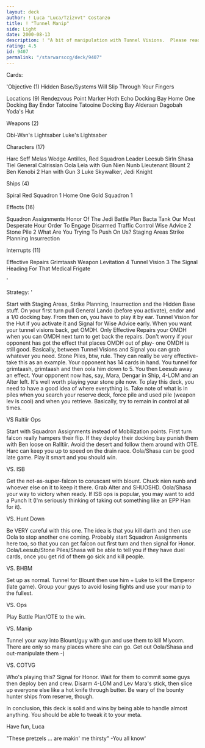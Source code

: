 ```yaml
---
layout: deck
author: ! Luca "Luca/Tzizvvt" Costanzo
title: ! "Tunnel Manip"
side: Light
date: 2000-08-13
description: ! "A bit of manipulation with Tunnel Visions.  Please read thoroughly and if you don't get it message me before reviewing."
rating: 4.5
id: 9407
permalink: "/starwarsccg/deck/9407"
---
```

Cards: 

'Objective (1)
Hidden Base/Systems Will Slip Through Your Fingers

Locations (9)
Rendezvous Point
Marker
Hoth Echo Docking Bay
Home One Docking Bay
Endor
Tatooine
Tatooine Docking Bay
Alderaan
Dagobah Yoda's Hut

Weapons (2)

Obi-Wan's Lightsaber
Luke's Lightsaber

Characters (17)

Harc Seff
Melas
Wedge Antilles, Red Squadron Leader
Leesub Sirln
Shasa Tiel
General Calrissian
Oola
Leia with Gun
Nien Nunb
Lieutenant Blount
2 Ben Kenobi
2 Han with Gun
3 Luke Skywalker, Jedi Knight

Ships (4)

Spiral
Red Squadron 1
Home One
Gold Squadron 1

Effects (16)

Squadron Assignments
Honor Of The Jedi
Battle Plan
Bacta Tank
Our Most Desperate Hour
Order To Engage
Disarmed
Traffic Control
Wise Advice
2 Stone Pile
2 What Are You Trying To Push On Us?
Staging Areas
Strike Planning
Insurrection

Interrupts (11)

Effective Repairs
Grimtaash
Weapon Levitation
4 Tunnel Vision
3 The Signal
Heading For That Medical Frigate


'

Strategy: '

Start with Staging Areas, Strike Planning, Insurrection and the Hidden Base stuff.	On your first turn pull General Lando (before you activate), endor and a 1/0 docking bay.  From then on, you have to play it by ear.  Tunnel Vision for the Hut if you activate it and Signal for Wise Advice early.  When you want your tunnel visions back, get OMDH.  Only Effective Repairs your OMDH when you can OMDH next turn to get back the repairs.	Don't worry if your opponent has got the effect that places OMDH out of play- one OMDH is still good.	Basically, between Tunnel Visions and Signal you can grab whatever you need.  Stone Piles, btw, rule.  They can really be very effective- take this as an example.  Your opponent has 14 cards in hand.  You tunnel for grimtaash, grimtaash and then oola him down to 5.  You then Leesub away an effect.  Your opponent now has, say, Mara, Dengar in Ship, 4-LOM and an Alter left.	It's well worth playing your stone pile now.	To play this deck, you need to have a good idea of where everything is.  Take note of what is in piles when you search your reserve deck, force pile and used pile (weapon lev is cool) and when you retrieve.	Basically, try to remain in control at all times.

VS Raltiir Ops

Start with Squadron Assignments instead of Mobilization points.  First turn falcon really hampers their flip.  If they deploy their docking bay punish them with Ben loose on Ralltiir.  Avoid the desert and follow them around with OTE.  Harc can keep you up to speed on the drain race.  Oola/Shasa can be good late game.  Play it smart and you should win.

VS. ISB

Get the not-as-super-falcon to coruscant with blount.  Chuck nien nunb and whoever else on it to keep it there.  Grab Alter and SHUOSHD.  Oola/Shasa your way to victory when ready.  If ISB ops is popular, you may want to add a Punch It (I'm seriously thinking of taking out something like an EPP Han for it).

VS. Hunt Down

Be VERY careful with this one.	The idea is that you kill darth and then use Oola to stop another one coming.  Probably start Squadron Assignments here too, so that you can get falcon out first turn and then signal for Honor.  Oola/Leesub/Stone Piles/Shasa will be able to tell you if they have duel cards, once you get rid of them go sick and kill people.

VS. BHBM

Set up as normal.  Tunnel for Blount then use him + Luke to kill the Emperor (late game).  Group your guys to avoid losing fights and use your manip to the fullest.

VS. Ops

Play Battle Plan/OTE to the win.

VS. Manip

Tunnel your way into Blount/guy with gun and use them to kill Miyoom.  There are only so many places where she can go.	Get out Oola/Shasa and out-manipulate them -)

VS. COTVG

Who's playing this?  Signal for Honor.  Wait for them to commit some guys then deploy ben and crew.  Disarm 4-LOM and Lev Mara's stick, then slice up everyone else like a hot knife through butter.	Be wary of the bounty hunter ships from reserve, though.

In conclusion, this deck is solid and wins by being able to handle almost anything.  You should be able to tweak it to your meta.

Have fun,
Luca

"These pretzels ... are makin' me thirsty"
-You all know'
